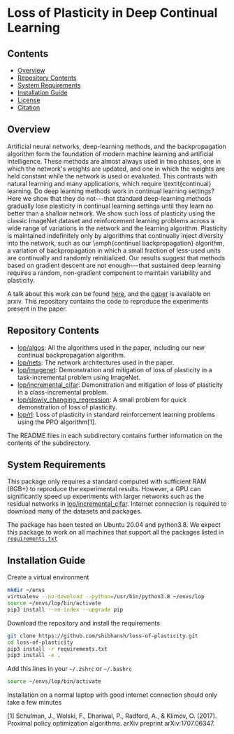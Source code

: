 # Loss of Plasticity in Deep Continual Learning

## Contents

- [Overview](#overview)
- [Repository Contents](#repo-contents)
- [System Requirements](#system-requirements)
- [Installation Guide](#installation-guide)
- [License](./LICENSE)
- [Citation](./citation.bib)

## Overview

Artificial neural networks, deep-learning methods, and the backpropagation algorithm form the foundation of modern machine learning and artificial intelligence.
These methods are almost always used in two phases, one in which the network's weights are updated, and one in which the weights are held constant while the network is used or evaluated.
This contrasts with natural learning and many applications, which require \textit{continual} learning.
Do deep learning methods work in continual learning settings?
Here we show that they do not---that standard deep-learning methods gradually lose plasticity in continual learning settings until they learn no better than a shallow network.
We show such loss of plasticity using the classic ImageNet dataset and reinforcement learning problems across a wide range of variations in the network and the learning algorithm. 
Plasticity is maintained indefinitely only by algorithms that continually inject diversity into the network, such as our \emph{continual backpropagation} algorithm, a variation of backpropagation in which a small fraction of less-used units are continually and randomly reinitialized.
Our results suggest that methods based on gradient descent are not enough---that sustained deep learning requires a random, non-gradient component to maintain variability and plasticity.


A talk about this work can be found [here](https://www.youtube.com/watch?v=p_zknyfV9fY), 
and the [paper](https://arxiv.org/abs/2306.13812) is available on arxiv.
This repository contains the code to reproduce the experiments present in the paper.

## Repository Contents
- [lop/algos](./lop/algos): All the algorithms used in the paper, including our new continual backpropagation algorithm.
- [lop/nets](./lop/nets): The network architectures used in the paper.
- [lop/imagenet](./lop/imagenet): Demonstration and mitigation of loss of plasticity in a task-incremental problem using ImageNet.
- [lop/incremental_cifar](./lop/incremental_cifar): Demonstration and mitigation of loss of plasticity in a class-incremental problem.
- [lop/slowly_changing_regression](./lop/slowly_changing_regression): A small problem for quick demonstration of loss of plasticity.
- [lop/rl](./lop/rl): Loss of plasticity in standard reinforcement learning problems using the PPO algorithm[1].

The README files in each subdirectory contains further information on the contents of the subdirectory.

## System Requirements

This package only requires a standard computed with sufficient RAM (8GB+) to reproduce the experimental results.
However, a GPU can significantly speed up experiments with larger networks such as the residual networks in [lop/incremental_cifar](./lop/incremental_cifar).
Internet connection is required to download many of the datasets and packages.


The package has been tested on Ubuntu 20.04 and python3.8. We expect this package to work on all machines that support all the packages listed in [`requirements.txt`](requirements.txt)


## Installation Guide

Create a virtual environment
```sh
mkdir ~/envs
virtualenv --no-download --python=/usr/bin/python3.8 ~/envs/lop
source ~/envs/lop/bin/activate
pip3 install --no-index --upgrade pip
```

Download the repository and install the requirements
```sh
git clone https://github.com/shibhansh/loss-of-plasticity.git
cd loss-of-plasticity
pip3 install -r requirements.txt
pip3 install -e .
```

Add this lines in your `~/.zshrc` or `~/.bashrc`
```sh
source ~/envs/lop/bin/activate
```

Installation on a normal laptop with good internet connection should only take a few minutes

[1] Schulman, J., Wolski, F., Dhariwal, P., Radford, A., & Klimov, O. (2017). Proximal policy optimization algorithms. arXiv preprint arXiv:1707.06347.
